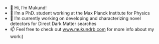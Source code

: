 - 👋 Hi, I’m Mukund!
- 👀 I’m a PhD. student working at the Max Planck Institute for Physics
- 🌱 I’m currently working on developing and characterizing novel detectors for Direct Dark Matter searches 
- 📫 Feel free to check out www.mukundrb.com for more info about my work:)

<!---
mukund-mpp/mukund-mpp is a ✨ special ✨ repository because its `README.md` (this file) appears on your GitHub profile.
You can click the Preview link to take a look at your changes.
--->
